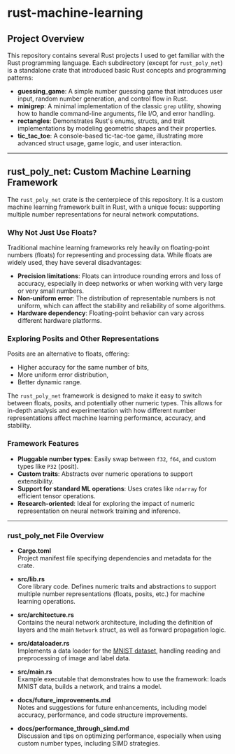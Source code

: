 # rust-machine-learning

## Project Overview

This repository contains several Rust projects I used to get familiar with the Rust programming language. Each subdirectory (except for `rust_poly_net`) is a standalone crate that introduced basic Rust concepts and programming patterns:

- **guessing_game**: A simple number guessing game that introduces user input, random number generation, and control flow in Rust.
- **minigrep**: A minimal implementation of the classic `grep` utility, showing how to handle command-line arguments, file I/O, and error handling.
- **rectangles**: Demonstrates Rust's enums, structs, and trait implementations by modeling geometric shapes and their properties.
- **tic_tac_toe**: A console-based tic-tac-toe game, illustrating more advanced struct usage, game logic, and user interaction.

---

## rust_poly_net: Custom Machine Learning Framework

The `rust_poly_net` crate is the centerpiece of this repository. It is a custom machine learning framework built in Rust, with a unique focus: supporting multiple number representations for neural network computations.

### Why Not Just Use Floats?

Traditional machine learning frameworks rely heavily on floating-point numbers (floats) for representing and processing data. While floats are widely used, they have several disadvantages:
- **Precision limitations**: Floats can introduce rounding errors and loss of accuracy, especially in deep networks or when working with very large or very small numbers.
- **Non-uniform error**: The distribution of representable numbers is not uniform, which can affect the stability and reliability of some algorithms.
- **Hardware dependency**: Floating-point behavior can vary across different hardware platforms.

### Exploring Posits and Other Representations

Posits are an alternative to floats, offering:
- Higher accuracy for the same number of bits,
- More uniform error distribution,
- Better dynamic range.

The `rust_poly_net` framework is designed to make it easy to switch between floats, posits, and potentially other numeric types. This allows for in-depth analysis and experimentation with how different number representations affect machine learning performance, accuracy, and stability.

### Framework Features

- **Pluggable number types**: Easily swap between `f32`, `f64`, and custom types like `P32` (posit).
- **Custom traits**: Abstracts over numeric operations to support extensibility.
- **Support for standard ML operations**: Uses crates like `ndarray` for efficient tensor operations.
- **Research-oriented**: Ideal for exploring the impact of numeric representation on neural network training and inference.

---

### rust_poly_net File Overview

- **Cargo.toml**  
  Project manifest file specifying dependencies and metadata for the crate.

- **src/lib.rs**  
  Core library code. Defines numeric traits and abstractions to support multiple number representations (floats, posits, etc.) for machine learning operations.

- **src/architecture.rs**  
  Contains the neural network architecture, including the definition of layers and the main `Network` struct, as well as forward propagation logic.

- **src/dataloader.rs**  
  Implements a data loader for the [MNIST dataset](https://raw.githubusercontent.com/fgnt/mnist/master), handling reading and preprocessing of image and label data.

- **src/main.rs**  
  Example executable that demonstrates how to use the framework: loads MNIST data, builds a network, and trains a model.

- **docs/future_improvements.md**  
  Notes and suggestions for future enhancements, including model accuracy, performance, and code structure improvements.

- **docs/performance_through_simd.md**  
  Discussion and tips on optimizing performance, especially when using custom number types, including SIMD strategies.